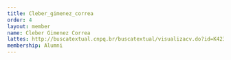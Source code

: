 ```yaml
---
title: Cleber_gimenez_correa
order: 4
layout: member
name: Cleber Gimenez Correa
lattes: http://buscatextual.cnpq.br/buscatextual/visualizacv.do?id=K4239809D8
membership: Alumni
---
```



